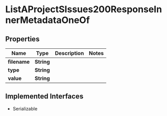 

# ListAProjectSIssues200ResponseInnerMetadataOneOf


## Properties

| Name | Type | Description | Notes |
|------------ | ------------- | ------------- | -------------|
|**filename** | **String** |  |  |
|**type** | **String** |  |  |
|**value** | **String** |  |  |


## Implemented Interfaces

* Serializable


